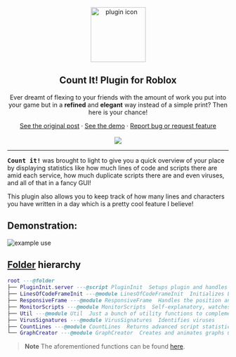 <div align="center">
<img src="https://cdn.discordapp.com/attachments/735132698603159562/1057328546848190585/plugin_icon.png"  width=125px alt="plugin icon"></img>
<h2>Count It! Plugin for Roblox</h2>
<p>
Ever dreamt of flexing to your friends with the amount of work you put into your game but in a <b>refined</b> and <b>elegant</b> way instead of a simple print? Then here is your chance!
</p>
    <a href="">See the original post</a>
    ·
    <a href="#Demonstration">See the demo</a>
    ·
    <a href="https://github.com/proudCobolWriter/roblox-luau-countit-plugin/issues/new/choose">Report bug or request feature</a>
<br>
<br>
<img src="https://github-readme-stats-sigma-five.vercel.app/api/pin/?username=proudCobolWriter&repo=roblox-luau-countit-plugin&theme=dark&title_color=fff&text_color=fff&icon_color=fff" />
</div>

---

<kbd>**Count it!**</kbd> was brought to light to give you a quick overview of your place by displaying statistics like how much lines of code and scripts there are amid each service, how much duplicate scripts there are and even viruses, and all of that in a fancy GUI!

This plugin also allows you to keep track of how many lines and characters you have written in a day which is a pretty cool feature I believe!

## Demonstration:

<img src="https://cdn.discordapp.com/attachments/735132698603159562/1057338591006687272/gif2.gif" alt="example use"></img>

## [Folder](./src/) hierarchy

```lua
root ---@folder
├── PluginInit.server ---@script PluginInit  Setups plugin and handles plugin-studio interactions
├── LinesOfCodeFrameInit ---@module LinesOfCodeFrameInit  Initializes LinesOfCode Frame
├── ResponsiveFrame ---@module ResponsiveFrame  Handles the position and the size of a given frame
├── MonitorScripts ---@module MonitorScripts  Self-explanatory, watches script changes via ScriptEditorService
├── Util ---@module Util  Just a bunch of utility functions to complement the plugin and keep things clean
├── VirusSignatures ---@module VirusSignatures  Identifies viruses
├── CountLines ---@module CountLines  Returns advanced script statistics about the game
└── GraphCreator ---@module GraphCreator  Creates and animates graphs using TweenService
```

> **Note**
> The aforementioned functions can be found [here](./src/).
